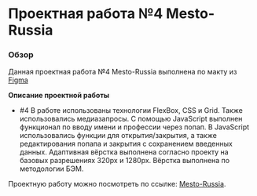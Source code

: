 # Проектная работа №4 Mesto-Russia

### Обзор

Данная проектная работа №4 Mesto-Russia выполнена по макту из [Figma](https://www.figma.com/file/2cn9N9jSkmxD84oJik7xL7/JavaScript.-Sprint-4?node-id=0%3A1)

**Описание проектной работы**
- #4 В работе использованы технологии FlexBox, CSS и Grid. Также использовались медиазапросы. С помощью JavaScript выполнен функционал по вводу имени и профессии через попап. В JavaScript  использовались функции для открытия/закрытия, а также редактирования попапа и закрытия с сохранением введенных данных. Адаптивная вёрстка выполнена согласно проекту на базовых разрешениях 320px и 1280px. Вёрстка выполнена по методологии БЭМ.

Проектную работу можно посмотреть по ссылке: [Mesto-Russia](https://fandas12.github.io/mesto/index.html).

